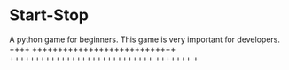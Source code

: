 # Start-Stop
A python game for beginners. This game is very important for developers.
++++
++++++++++++++++++++++++++++
++++++++++++++++++++++++++++
+++++++
+

